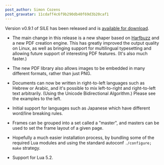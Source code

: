 ```yaml
---
post_author: Simon Cozens
post_gravatar: 11cdaff4c6f9b290db40f69d3b20caf1
---
```

Version v0.9.1 of SILE has been released and is [available for download][1].

* The main change in this release is a new shaper based on [Harfbuzz][] and a new PDF creation engine. This has greatly improved the output quality on Linux, as well as bringing support for multilingual typesetting and allowing future support of interesting PDF features. (It's also much faster.)

* The new PDF library also allows images to be embedded in many different formats, rather than just PNG.

* Documents can now be written in right-to-left languages such as Hebrew or Arabic, and it's possible to mix left-to-right and right-to-left text arbitrarily. (Using the Unicode Bidirectional Algorithm.) Please see the examples to the left.

* Initial support for languages such as Japanese which have different word/line breaking rules.

* Frames can be grouped into a set called a "master", and masters can be used to set the frame layout of a given page.

* Hopefully a much easier installation process, by bundling some of the required Lua modules and using the standard autoconf `./configure; make` strategy.

* Support for Lua 5.2.

[Harfbuzz]: https://www.freedesktop.org/wiki/Software/HarfBuzz/
[1]: https://github.com/sile-typesetter/sile/releases/tag/v0.9.1
